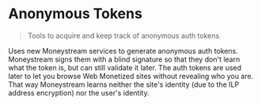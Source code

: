 # Anonymous Tokens

> Tools to acquire and keep track of anonymous auth tokens

Uses new Moneystream services to generate anonymous auth tokens. Moneystream signs them with
a blind signature so that they don't learn what the token is, but can still
validate it later. The auth tokens are used later to let you browse Web
Monetized sites without revealing who you are. That way Moneystream learns neither the
site's identity (due to the ILP address encryption) nor the user's identity.
